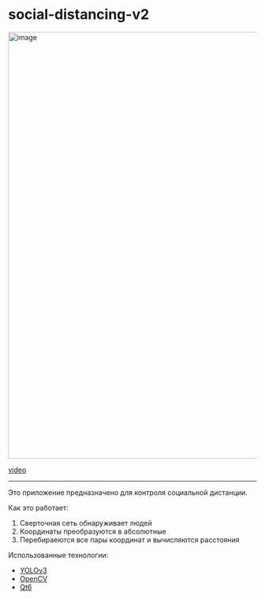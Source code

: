# social-distancing-v2

<img width="866" alt="image" src="https://user-images.githubusercontent.com/41614960/159138073-74cd8b26-3236-4a87-a3f6-08846b2575d0.png">

[video](https://www.youtube.com/watch?v=Czs4a9fHq8E)

---

Это приложение предназначено для контроля социальной дистанции. 

Как это работает:

1. Сверточная сеть обнаруживает людей
1. Координаты преобразуются в абсолютные
1. Перебираеются все пары координат и вычисляются расстояния

Использованные технологии:

- [YOLOv3](https://pjreddie.com/darknet/yolo/)
- [OpenCV](https://opencv.org/)
- [Qt6](https://www.qt.io/product/qt6)
<!-- - [SORT](https://github.com/abewley/sort) -->
